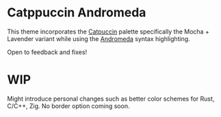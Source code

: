 # Catppuccin Andromeda

This theme incorporates the [Catpuccin](https://github.com/catppuccin/catppuccin) palette specifically the Mocha + Lavender variant while using the [Andromeda](https://github.com/EliverLara/Andromeda) syntax highlighting.

Open to feedback and fixes!

# WIP

Might introduce personal changes such as better color schemes for Rust, C/C++, Zig.
No border option coming soon.
